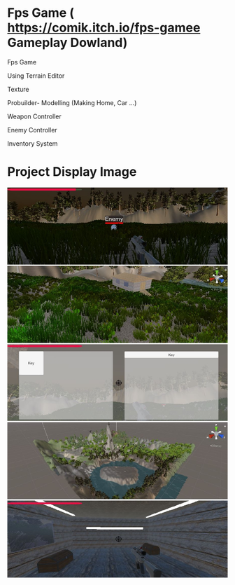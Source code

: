 # Fps Game  ( https://comik.itch.io/fps-gamee  Gameplay Dowland)
<p> Fps Game <p>
<p> Using Terrain Editor<p>
<p> Texture <p>
<p> Probuilder- Modelling (Making Home, Car ...) <p>
<p> Weapon Controller<p>
<p> Enemy Controller <p>
<p> Inventory System <p>



  


# Project Display Image

<p>
  
<a href="https://github.com/mikkaraavci/Fps-Game/blob/master/PNG/Combat.JPG">
<img src="https://github.com/mikkaraavci/Fps-Game/blob/master/PNG/Combat.JPG" width="600"  style="max-width:100%;"></a>

<a href="https://github.com/mikkaraavci/Fps-Game/blob/master/PNG/Home.JPG">
<img src="https://github.com/mikkaraavci/Fps-Game/blob/master/PNG/Home.JPG" width="600" style="max-width:100%;"></a>
  
<a href="https://github.com/mikkaraavci/Fps-Game/blob/master/PNG/Inventory.JPG" target="_blank">
<img src="https://github.com/mikkaraavci/Fps-Game/blob/master/PNG/Inventory.JPG" width="600" style="max-width:100%;"></a>

<a href="https://github.com/mikkaraavci/Fps-Game/blob/master/PNG/Map.JPG" target="_blank">
<img src="https://github.com/mikkaraavci/Fps-Game/blob/master/PNG/Map.JPG" width="600" style="max-width:100%;"></a>

<a href="https://github.com/mikkaraavci/Fps-Game/blob/master/PNG/Player.JPG" target="_blank">
<img src="https://github.com/mikkaraavci/Fps-Game/blob/master/PNG/Player.JPG" width="600" style="max-width:100%;"></a>






  

  
</p>  
